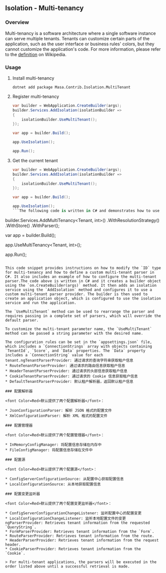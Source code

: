 ﻿## Isolation - Multi-tenancy

### Overview

Multi-tenancy is a software architecture where a single software instance can serve multiple tenants. Tenants can customize certain parts of the application, such as the user interface or business rules' colors, but they cannot customize the application's code. For more information, please refer to the [definition](https://en.wikipedia.org/wiki/Multitenancy) on Wikipedia.

### Usage

1. Install multi-tenancy

   ```shell
   dotnet add package Masa.Contrib.Isolation.MultiTenant
   ```

2. Register multi-tenancy

   ```csharp Program.cs l:2-5,9
   var builder = WebApplication.CreateBuilder(args);
   builder.Services.AddIsolation(isolationBuilder =>
   {
       isolationBuilder.UseMultiTenant();
   });
   
   var app = builder.Build();
   
   app.UseIsolation();
   
   app.Run();
   ```

3. Get the current tenant

   ```csharp Program.cs l:11-14
   var builder = WebApplication.CreateBuilder(args);
   builder.Services.AddIsolation(isolationBuilder =>
   {
       isolationBuilder.UseMultiTenant();
   });
   
   var app = builder.Build();
   
   app.UseIsolation();
   ```The following code is written in C# and demonstrates how to use multi-tenancy in a web application. The first block of code sets up a route for the root URL ("/") and returns the current tenant's ID if it exists, or "Empty" if it does not. The second block of code sets up the web application and adds multi-tenancy support. It then uses the multi-tenancy middleware and sets the current tenant to a new randomly generated ID for the duration of the current request. The route handler then retrieves the old and new tenant IDs and returns them in a string.注意：本文中的代码示例为 C# 代码，如果需要翻译其他语言的代码，请提供具体的代码示例。on.CreateBuilder(args);

builder.Services.AddMultiTenancy<Tenant, int>()
    .WithResolutionStrategy<HeaderResolutionStrategy>()
    .WithStore<InMemoryTenantStore>()
    .WithParser<CustomMultiTenantParserProvider>();

var app = builder.Build();

app.UseMultiTenancy<Tenant, int>();

app.Run();
```

This code snippet provides instructions on how to modify the `ID` type for multi-tenancy and how to define a custom multi-tenant parser in C#. It also includes an example of how to configure the multi-tenant parser.The code above is written in C# and it creates a builder object using the `on.CreateBuilder(args)` method. It then adds an isolation service using the `AddIsolation` method and configures it to use a custom multi-tenant parser provider. The builder is then used to create an application object, which is configured to use the isolation service and run the application.

The `UseMultiTenant` method can be used to rearrange the parser and requires passing in a complete set of parsers, which will override the default parser.

To customize the multi-tenant parameter name, the `UseMultiTenant` method can be passed a string parameter with the desired name.

The configuration rules can be set in the `appsettings.json` file, which includes a `ConnectionStrings` array with objects containing `TenantId`, `Score`, and `Data` properties. The `Data` property includes a `ConnectionString` value for each tenant.ngTenantParserProvider: 通过请求的查询字符串获取租户信息
* RouteTenantParserProvider: 通过请求的路由信息获取租户信息
* HeaderTenantParserProvider: 通过请求的头部信息获取租户信息
* CookieTenantParserProvider: 通过请求的 Cookie 信息获取租户信息
* DefaultTenantParserProvider: 默认租户解析器，返回默认租户信息

### 配置解析器

<font Color=Red>默认提供了两个配置解析器</font>：

* JsonConfigurationParser: 解析 JSON 格式的配置文件
* XmlConfigurationParser: 解析 XML 格式的配置文件

### 配置管理器

<font Color=Red>默认提供了两个配置管理器</font>：

* InMemoryConfigManager: 将配置信息存储在内存中
* FileConfigManager: 将配置信息存储在文件中

### 配置源

<font Color=Red>默认提供了两个配置源</font>：

* ConfigServerConfigurationSource: 从配置中心获取配置信息
* LocalConfigurationSource: 从本地获取配置信息

### 配置变更监听器

<font Color=Red>默认提供了两个配置变更监听器</font>：

* ConfigServerConfigurationChangeListener: 监听配置中心的配置变更
* LocalConfigurationChangeListener: 监听本地配置文件的变更ngParserProvider: Retrieves tenant information from the requested `QueryString`.
* FormParserProvider: Retrieves tenant information from the `Form`.
* RouteParserProvider: Retrieves tenant information from the route.
* HeaderParserProvider: Retrieves tenant information from the request header.
* CookieParserProvider: Retrieves tenant information from the `Cookie`.

> For multi-tenant applications, the parsers will be executed in the order listed above until a successful retrieval is made.